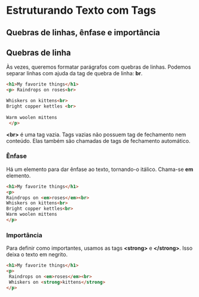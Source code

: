 # Estruturando Texto com Tags

## Quebras de linhas, ênfase e importância

## Quebras de linha 
Às vezes, queremos formatar parágrafos com quebras de linhas.
Podemos separar linhas com ajuda da tag de quebra de linha: **br**.

```html
<h1>My favorite things</h1>
<p> Raindrops on roses<br>

Whiskers on kittens<br> 
Bright copper kettles <br>
 
Warm woolen mittens
 </p>
 ```

 **&lt;br&gt;** é uma tag vazia. Tags vazias não possuem tag de fechamento nem conteúdo. Elas também são chamadas de tags de fechamento automático.

### Ênfase
 Há um elemento para dar ênfase ao texto, tornando-o itálico. Chama-se **em** elemento.

 ```html
 <h1>My favorite things</h1>
<p>
 Raindrops on <em>roses</em><br>
 Whiskers on kittens<br>
 Bright copper kettles<br>
 Warm woolen mittens
</p>
```

### Importância

Para definir como importantes, usamos as tags **&lt;strong&gt;** e **&lt;/strong&gt;**. Isso deixa o texto em negrito.

```html
<h1>My favorite things</h1>
<p>
 Raindrops on <em>roses</em><br>
 Whiskers on <strong>kittens</strong>
</p>
```